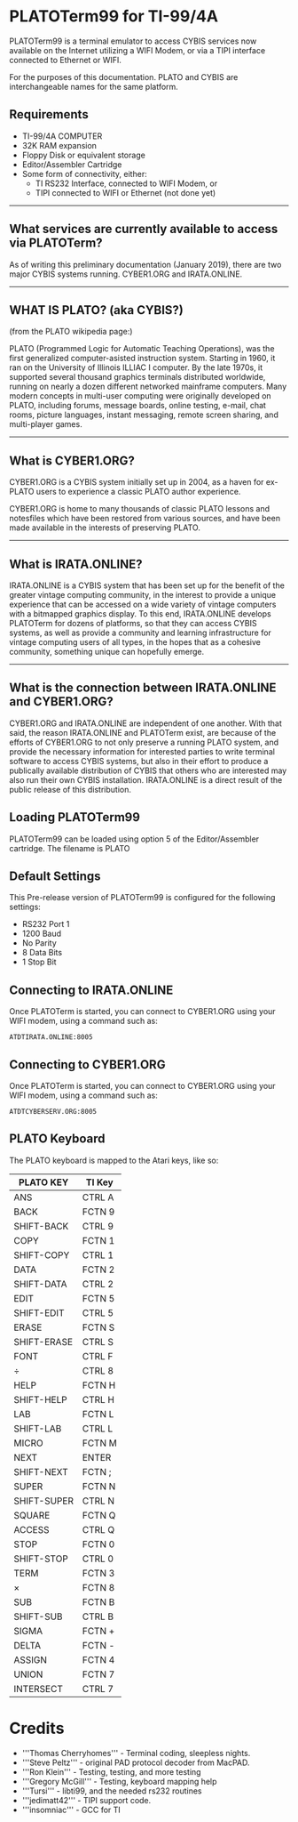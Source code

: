 PLATOTerm99 for TI-99/4A
========================

PLATOTerm99 is a terminal emulator to access CYBIS services now available
on the Internet utilizing a WIFI Modem, or via a TIPI interface connected
to Ethernet or WIFI.

For the purposes of this documentation. PLATO and CYBIS are interchangeable
names for the same platform.

Requirements
------------
* TI-99/4A COMPUTER
* 32K RAM expansion
* Floppy Disk or equivalent storage
* Editor/Assembler Cartridge
* Some form of connectivity, either:
  * TI RS232 Interface, connected to WIFI Modem, or
  * TIPI connected to WIFI or Ethernet (not done yet)

--------------------------------------------------------------
What services are currently available to access via PLATOTerm?
--------------------------------------------------------------
As of writing this preliminary documentation (January 2019), there are
two major CYBIS systems running. CYBER1.ORG and IRATA.ONLINE.

---------------------------
WHAT IS PLATO? (aka CYBIS?)
---------------------------
(from the PLATO wikipedia page:)

PLATO (Programmed Logic for Automatic Teaching Operations), was the first
generalized computer-asisted instruction system. Starting in 1960, it ran
on the University of Illinois ILLIAC I computer. By the late 1970s, it
supported several thousand graphics terminals distributed worldwide, running
on nearly a dozen different networked mainframe computers. Many modern
concepts in multi-user computing were originally developed on PLATO, including
forums, message boards, online testing, e-mail, chat rooms, picture languages,
instant messaging, remote screen sharing, and multi-player games.

-------------------
What is CYBER1.ORG?
-------------------

CYBER1.ORG is a CYBIS system initially set up in 2004, as a haven for
ex-PLATO users to experience a classic PLATO author experience.

CYBER1.ORG is home to many thousands of classic PLATO lessons and
notesfiles which have been restored from various sources, and have
been made available in the interests of preserving PLATO.

---------------------
What is IRATA.ONLINE?
---------------------

IRATA.ONLINE is a CYBIS system that has been set up for the benefit of
the greater vintage computing community, in the interest to provide
a unique experience that can be accessed on a wide variety of
vintage computers with a bitmapped graphics display. To this end,
IRATA.ONLINE develops PLATOTerm for dozens of platforms, so that they
can access CYBIS systems, as well as provide a community and learning
infrastructure for vintage computing users of all types, in the hopes
that as a cohesive community, something unique can hopefully
emerge.

-----------------------------------------------------------
What is the connection between IRATA.ONLINE and CYBER1.ORG?
-----------------------------------------------------------

CYBER1.ORG and IRATA.ONLINE are independent of one another. With that said,
the reason IRATA.ONLINE and PLATOTerm exist, are because of the efforts of
CYBER1.ORG to not only preserve a running PLATO system, and provide the
necessary information for interested parties to write terminal software
to access CYBIS systems, but also in their effort to produce a publically
available distribution of CYBIS that others who are interested may also
run their own CYBIS installation. IRATA.ONLINE is a direct result of the
public release of this distribution.

Loading PLATOTerm99
-------------------
PLATOTerm99 can be loaded using option 5 of the Editor/Assembler cartridge.
The filename is PLATO

Default Settings
----------------
This Pre-release version of PLATOTerm99 is configured for the following settings:

* RS232 Port 1
* 1200 Baud
* No Parity
* 8 Data Bits
* 1 Stop Bit

Connecting to IRATA.ONLINE
--------------------------

Once PLATOTerm is started, you can connect to CYBER1.ORG using your WIFI modem,
using a command such as:

```
ATDTIRATA.ONLINE:8005
```

Connecting to CYBER1.ORG
------------------------

Once PLATOTerm is started, you can connect to CYBER1.ORG using your WIFI modem,
using a command such as:

```
ATDTCYBERSERV.ORG:8005
```

PLATO Keyboard
-------------------
The PLATO keyboard is mapped to the Atari keys, like so:

| PLATO KEY  	| TI Key  	|
|---	|---	|
| ANS  	| CTRL A  	|
| BACK  	| FCTN 9  	|
| SHIFT-BACK | CTRL 9 |
| COPY | FCTN 1 |
| SHIFT-COPY | CTRL 1  |
| DATA | FCTN 2 |
| SHIFT-DATA | CTRL 2 |
| EDIT | FCTN 5 |
| SHIFT-EDIT | CTRL 5 |
| ERASE | FCTN S |
| SHIFT-ERASE | CTRL S |
| FONT | CTRL F |
| &#247; | CTRL 8 | 
| HELP | FCTN H |
| SHIFT-HELP | CTRL H |
| LAB | FCTN L |
| SHIFT-LAB | CTRL L |
| MICRO | FCTN M |
| NEXT | ENTER |
| SHIFT-NEXT | FCTN ; |
| SUPER | FCTN N |
| SHIFT-SUPER | CTRL N |
| SQUARE | FCTN Q | 
| ACCESS | CTRL Q |
| STOP | FCTN 0 |
| SHIFT-STOP | CTRL 0 | 
| TERM | FCTN 3 |
| &#215; | FCTN 8 |
| SUB | FCTN B |
| SHIFT-SUB | CTRL B |
| SIGMA | FCTN + |
| DELTA | FCTN - |
| ASSIGN | FCTN 4 |
| UNION | FCTN 7 |
| INTERSECT | CTRL 7 |

Credits
=======

* '''Thomas Cherryhomes''' - Terminal coding, sleepless nights.
* '''Steve Peltz''' - original PAD protocol decoder from MacPAD.
* '''Ron Klein''' - Testing, testing, and more testing
* '''Gregory McGill''' - Testing, keyboard mapping help
* '''Tursi''' - libti99, and the needed rs232 routines
* '''jedimatt42''' - TIPI support code.
* '''insomniac''' - GCC for TI
